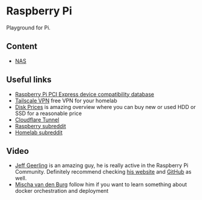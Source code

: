 # Raspberry Pi

Playground for Pi.

## Content

- [NAS](nas)

## Useful links

- [Raspberry Pi PCI Express device compatibility database](https://pipci.jeffgeerling.com)
- [Tailscale VPN](https://tailscale.com) free VPN for your homelab
- [Disk Prices](https://diskprices.com) is amazing overview where you can buy new or used HDD or SSD for a reasonable price
- [Cloudflare Tunnel](https://developers.cloudflare.com/cloudflare-one/connections/connect-networks/)
- [Raspberry subreddit](https://www.reddit.com/r/raspberry_pi/)
- [Homelab subreddit](https://www.reddit.com/r/homelab/)

## Video

- [Jeff Geerling](https://www.youtube.com/@JeffGeerling) is an amazing guy, he is really active in the Raspberry Pi Community. Definitely recommend checking [his website](https://www.jeffgeerling.com) and [GitHub](https://github.com/geerlingguy) as well.
- [Mischa van den Burg](https://www.youtube.com/@mischavandenburg) follow him if you want to learn something about docker orchestration and deployment
